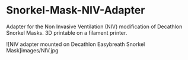 # Snorkel-Mask-NIV-Adapter
Adapter for the Non Invasive Ventilation (NIV) modification of Decathlon Snorkel Masks. 3D printable on a filament printer.

![NIV adapter mounted on Decathlon Easybreath Snorkel Mask]images/NIV.jpg
